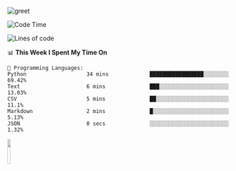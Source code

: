 ![greet](https://user-images.githubusercontent.com/44234583/146624354-9d461392-3676-4e7a-b12f-debc7319f53b.gif) 


<!--START_SECTION:waka-->
![Code Time](http://img.shields.io/badge/Code%20Time-391%20hrs%2035%20mins-blue)

![Lines of code](https://img.shields.io/badge/From%20Hello%20World%20I%27ve%20Written-850%20Thousand%20lines%20of%20code-blue)

📊 **This Week I Spent My Time On** 

```text
💬 Programming Languages: 
Python                   34 mins             █████████████████░░░░░░░░   69.42% 
Text                     6 mins              ███░░░░░░░░░░░░░░░░░░░░░░   13.03% 
CSV                      5 mins              ██░░░░░░░░░░░░░░░░░░░░░░░   11.1% 
Markdown                 2 mins              █░░░░░░░░░░░░░░░░░░░░░░░░   5.13% 
JSON                     0 secs              ░░░░░░░░░░░░░░░░░░░░░░░░░   1.32%

```


<!--END_SECTION:waka-->
<img src="https://user-images.githubusercontent.com/44234583/191059235-95ebfce1-7fc7-4eee-baff-214d902e7c18.gif" width="12%"/>

